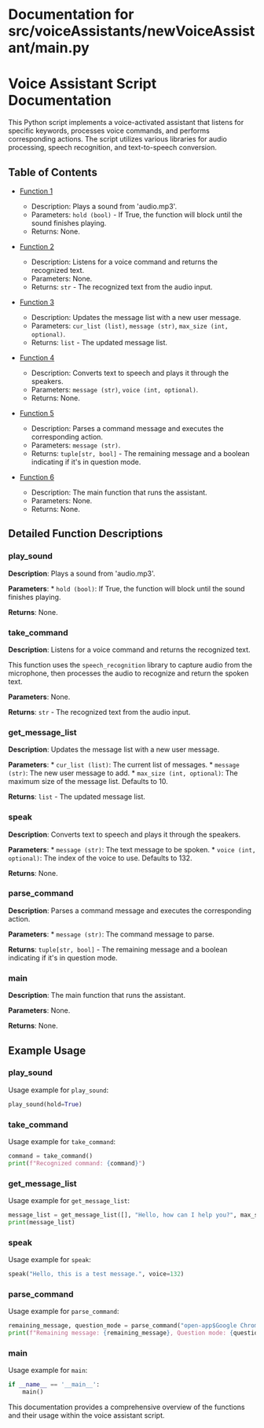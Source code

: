 # Documentation for src/voiceAssistants/newVoiceAssistant/main.py

# Voice Assistant Script Documentation

This Python script implements a voice-activated assistant that listens for specific keywords, processes voice commands, and performs corresponding actions. The script utilizes various libraries for audio processing, speech recognition, and text-to-speech conversion.

## Table of Contents

- [Function 1](#play_sound)
    - Description: Plays a sound from 'audio.mp3'.
    - Parameters: `hold (bool)` - If True, the function will block until the sound finishes playing.
    - Returns: None.

- [Function 2](#take_command)
    - Description: Listens for a voice command and returns the recognized text.
    - Parameters: None.
    - Returns: `str` - The recognized text from the audio input.

- [Function 3](#get_message_list)
    - Description: Updates the message list with a new user message.
    - Parameters: `cur_list (list)`, `message (str)`, `max_size (int, optional)`.
    - Returns: `list` - The updated message list.

- [Function 4](#speak)
    - Description: Converts text to speech and plays it through the speakers.
    - Parameters: `message (str)`, `voice (int, optional)`.
    - Returns: None.

- [Function 5](#parse_command)
    - Description: Parses a command message and executes the corresponding action.
    - Parameters: `message (str)`.
    - Returns: `tuple[str, bool]` - The remaining message and a boolean indicating if it's in question mode.

- [Function 6](#main)
    - Description: The main function that runs the assistant.
    - Parameters: None.
    - Returns: None.

## Detailed Function Descriptions

### play_sound

**Description**: Plays a sound from 'audio.mp3'.

**Parameters**:
    *   `hold (bool)`: If True, the function will block until the sound finishes playing.

**Returns**: None.

### take_command

**Description**: Listens for a voice command and returns the recognized text.

This function uses the `speech_recognition` library to capture audio from the microphone, then processes the audio to recognize and return the spoken text.

**Parameters**: None.

**Returns**: `str` - The recognized text from the audio input.

### get_message_list

**Description**: Updates the message list with a new user message.

**Parameters**:
    *   `cur_list (list)`: The current list of messages.
    *   `message (str)`: The new user message to add.
    *   `max_size (int, optional)`: The maximum size of the message list. Defaults to 10.

**Returns**: `list` - The updated message list.

### speak

**Description**: Converts text to speech and plays it through the speakers.

**Parameters**:
    *   `message (str)`: The text message to be spoken.
    *   `voice (int, optional)`: The index of the voice to use. Defaults to 132.

**Returns**: None.

### parse_command

**Description**: Parses a command message and executes the corresponding action.

**Parameters**:
    *   `message (str)`: The command message to parse.

**Returns**: `tuple[str, bool]` - The remaining message and a boolean indicating if it's in question mode.

### main

**Description**: The main function that runs the assistant.

**Parameters**: None.

**Returns**: None.

## Example Usage

### play_sound

Usage example for `play_sound`:

```python
play_sound(hold=True)
```

### take_command

Usage example for `take_command`:

```python
command = take_command()
print(f"Recognized command: {command}")
```

### get_message_list

Usage example for `get_message_list`:

```python
message_list = get_message_list([], "Hello, how can I help you?", max_size=10)
print(message_list)
```

### speak

Usage example for `speak`:

```python
speak("Hello, this is a test message.", voice=132)
```

### parse_command

Usage example for `parse_command`:

```python
remaining_message, question_mode = parse_command("open-app$Google Chrome")
print(f"Remaining message: {remaining_message}, Question mode: {question_mode}")
```

### main

Usage example for `main`:

```python
if __name__ == '__main__':
    main()
```

This documentation provides a comprehensive overview of the functions and their usage within the voice assistant script.